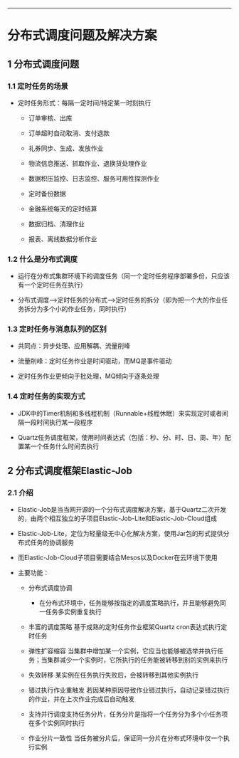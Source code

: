 ------



# 分布式调度问题及解决方案

## 1 分布式调度问题

### 1.1 定时任务的场景

- 定时任务形式：每隔⼀定时间/特定某⼀时刻执⾏

    - 订单审核、出库
    
    - 订单超时⾃动取消、⽀付退款
      
    - 礼券同步、⽣成、发放作业
      
    - 物流信息推送、抓取作业、退换货处理作业
      
    - 数据积压监控、⽇志监控、服务可⽤性探测作业
      
    - 定时备份数据
      
    - ⾦融系统每天的定时结算
      
    - 数据归档、清理作业
      
    - 报表、离线数据分析作业

### 1.2 什么是分布式调度

- 运⾏在分布式集群环境下的调度任务（同⼀个定时任务程序部署多份，只应该有⼀个定时任务在执⾏）

- 分布式调度—>定时任务的分布式—>定时任务的拆分（即为把⼀个⼤的作业任务拆分为多个⼩的作业任务，同时执⾏）

### 1.3 定时任务与消息队列的区别

- 共同点：异步处理、应⽤解耦、流量削峰

- 流量削峰：定时任务作业是时间驱动，⽽MQ是事件驱动

- 定时任务作业更倾向于批处理，MQ倾向于逐条处理

### 1.4 定时任务的实现⽅式

- JDK中的Timer机制和多线程机制（Runnable+线程休眠）来实现定时或者间隔⼀段时间执⾏某⼀段程序

- Quartz任务调度框架，使⽤时间表达式（包括：秒、分、时、⽇、周、年）配置某⼀个任务什么时间去执⾏

## 2 分布式调度框架Elastic-Job

### 2.1 介绍

- Elastic-Job是当当⽹开源的⼀个分布式调度解决⽅案，基于Quartz⼆次开发的，由两个相互独⽴的⼦项⽬Elastic-Job-Lite和Elastic-Job-Cloud组成

- Elastic-Job-Lite，定位为轻量级⽆中⼼化解决⽅案，使⽤Jar包的形式提供分布式任务的协调服务

- ⽽Elastic-Job-Cloud⼦项⽬需要结合Mesos以及Docker在云环境下使⽤

- 主要功能：

    - 分布式调度协调
    
        - 在分布式环境中，任务能够按指定的调度策略执⾏，并且能够避免同⼀任务多实例重复执⾏
        
    - 丰富的调度策略 基于成熟的定时任务作业框架Quartz cron表达式执⾏定时任务
    
    - 弹性扩容缩容 当集群中增加某⼀个实例，它应当也能够被选举并执⾏任务；当集群减少⼀个实例时，它所执⾏的任务能被转移到别的实例来执⾏
    
    - 失效转移 某实例在任务执⾏失败后，会被转移到其他实例执⾏
    
    - 错过执⾏作业重触发 若因某种原因导致作业错过执⾏，⾃动记录错过执⾏的作业，并在上次作业完成后⾃动触发
    
    - ⽀持并⾏调度⽀持任务分⽚，任务分⽚是指将⼀个任务分为多个⼩任务项在多个实例同时执⾏
    
    - 作业分⽚⼀致性 当任务被分⽚后，保证同⼀分⽚在分布式环境中仅⼀个执⾏实例